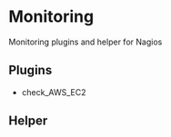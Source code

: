 Monitoring
==========

Monitoring plugins and helper for Nagios

## Plugins
- check_AWS_EC2

## Helper
